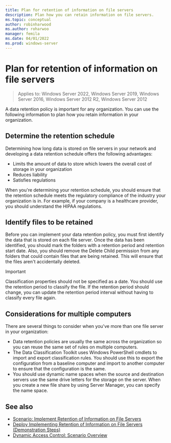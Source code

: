 ```yaml
---
title: Plan for retention of information on file servers
description: Plan how you can retain information on file servers.
ms.topic: conceptual
author: robinharwood
ms.author: roharwoo
manager: femila
ms.date: 04/01/2022
ms.prod: windows-server
---
```


# Plan for retention of information on file servers

>Applies to: Windows Server 2022, Windows Server 2019, Windows Server 2016, Windows Server 2012 R2, Windows Server 2012

A data retention policy is important for any organization. You can use the following information to plan how you retain information in your organization.

## Determine the retention schedule

Determining how long data is stored on file servers in your network and developing a data retention schedule offers the following advantages:

- Limits the amount of data to store which lowers the overall cost of storage in your organization
- Reduces liability
- Satisfies regulations

When you're determining your retention schedule, you should ensure that the retention schedule meets the regulatory compliance of the industry your organization is in. For example, if your company is a healthcare provider, you should understand the HIPAA regulations.

## Identify files to be retained

Before you can implement your data retention policy, you must first identify the data that is stored on each file server. Once the data has been identified, you should mark the folders with a retention period and retention start date. Also, you should remove the Delete Child permission from any folders that could contain files that are being retained. This will ensure that the files aren't accidentally deleted.

> [!IMPORTANT]
> Classification properties should not be specified as a date. You should use the retention period to classify the file. If the retention period should change, you can update the retention period interval without having to classify every file again.

## Considerations for multiple computers

There are several things to consider when you've more than one file server in your organization:

- Data retention policies are usually the same across the organization so you can reuse the same set of rules on multiple computers.
- The Data Classification Toolkit uses Windows PowerShell cmdlets to import and export classification rules. You should use this to export the configuration from a baseline computer and import to another computer to ensure that the configuration is the same.
- You should use dynamic name spaces when the source and destination servers use the same drive letters for the storage on the server. When you create a new file share by using Server Manager, you can specify the name space.

## See also

- [Scenario: Implement Retention of Information on File Servers](Scenario--Implement-Retention-of-Information-on-File-Servers.md)
- [Deploy Implementing Retention of Information on File Servers (Demonstration Steps)](Deploy-Implementing-Retention-of-Information-on-File-Servers--Demonstration-Steps-.md)
- [Dynamic Access Control: Scenario Overview](Dynamic-Access-Control--Scenario-Overview.md)
